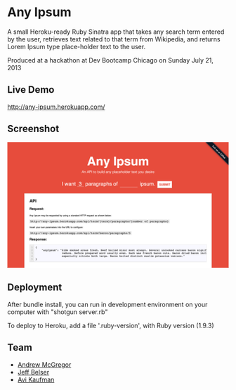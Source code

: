 # Any Ipsum

A small Heroku-ready Ruby Sinatra app that takes any search term entered by the 
user, retrieves text related to that term from Wikipedia, and returns Lorem
Ipsum type place-holder text to the user. 

Produced at a hackathon at Dev Bootcamp Chicago on Sunday July 21, 2013

## Live Demo

http://any-ipsum.herokuapp.com/

## Screenshot

![Any Ipsum](/any-ipsum.png)

## Deployment

After bundle install, you can run in development environment on your computer 
with "shotgun server.rb"

To deploy to Heroku, add a file '.ruby-version', with Ruby version (1.9.3)

## Team

- [Andrew McGregor](https://github.com/andmcgregor)
- [Jeff Belser](https://github.com/JustAboutJeff)
- [Avi Kaufman](https://github.com/Ank13)
